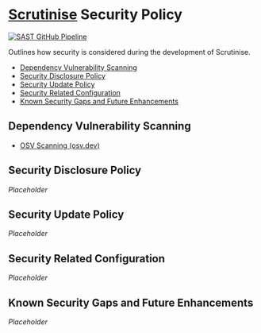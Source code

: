 # [Scrutinise](https://github.com/dbtedman/scrutinise) Security Policy

[![SAST GitHub Pipeline](https://img.shields.io/github/actions/workflow/status/dbtedman/scrutinise/sast.yml?branch=main&style=for-the-badge&logo=github&label=sast)](https://github.com/dbtedman/scrutinise/actions/workflows/sast.yml)

Outlines how security is considered during the development of Scrutinise.

-   [Dependency Vulnerability Scanning](#dependency-vulnerability-scanning)
-   [Security Disclosure Policy](#security-disclosure-policy)
-   [Security Update Policy](#security-update-policy)
-   [Security Related Configuration](#security-related-configuration)
-   [Known Security Gaps and Future Enhancements](#known-security-gaps-and-future-enhancements)

## Dependency Vulnerability Scanning

-   [OSV Scanning (osv.dev)](https://osv.dev/)

## Security Disclosure Policy

_Placeholder_

## Security Update Policy

_Placeholder_

## Security Related Configuration

_Placeholder_

## Known Security Gaps and Future Enhancements

_Placeholder_
